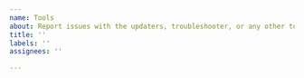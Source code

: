```yaml
---
name: Tools
about: Report issues with the updaters, troubleshooter, or any other tools.
title: ''
labels: ''
assignees: ''

---
```


<!-- 
Make sure to specify: 
  - the name of the file (i.e. updater.bat, updater.sh)
  - the OS where you used the tool (if applicable)
  - steps to reproduce the issue
  - expected result
  - actual result
-->
